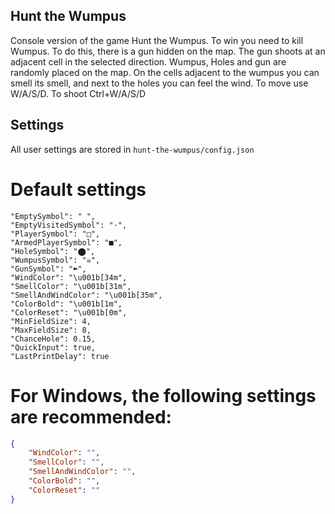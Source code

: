 ## Hunt the Wumpus

Console version of the game Hunt the Wumpus.
To win you need to kill Wumpus. To do this, there is a gun hidden on the map. The gun shoots at an adjacent cell in the selected direction. Wumpus, Holes and gun are randomly placed on the map. On the cells adjacent to the wumpus you can smell its smell, and next to the holes you can feel the wind.
To move use W/A/S/D. To shoot Ctrl+W/A/S/D


## Settings
All user settings are stored in ```hunt-the-wumpus/config.json```

# Default settings
```
"EmptySymbol": " ",
"EmptyVisitedSymbol": "·",
"PlayerSymbol": "□",
"ArmedPlayerSymbol": "■",
"HoleSymbol": "⬤",
"WumpusSymbol": "☠",
"GunSymbol": "➽",
"WindColor": "\u001b[34m",
"SmellColor": "\u001b[31m",
"SmellAndWindColor": "\u001b[35m",
"ColorBold": "\u001b[1m",
"ColorReset": "\u001b[0m",
"MinFieldSize": 4,
"MaxFieldSize": 8,
"ChanceHole": 0.15,
"QuickInput": true,
"LastPrintDelay": true
```

# For Windows, the following settings are recommended:

``` json
{
	"WindColor": "",
	"SmellColor": "",
	"SmellAndWindColor": "",
	"ColorBold": "",
	"ColorReset": ""
}
```
